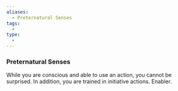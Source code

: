 ```yaml
---
aliases:
  - Preternatural Senses
tags:
  - 
type:
  - 
---
```

### Preternatural Senses

While you are conscious and able to use an action, you cannot be surprised. In addition, you are trained in initiative actions. Enabler.